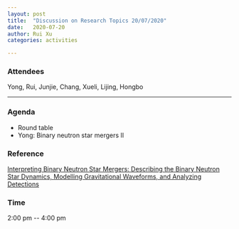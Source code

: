 ```yaml
---
layout: post
title:  "Discussion on Research Topics 20/07/2020"
date:   2020-07-20
author: Rui Xu
categories: activities

---
```



### Attendees

Yong, Rui, Junjie, Chang, Xueli, Lijing, Hongbo

---

### Agenda

- Round table
- Yong: Binary neutron star mergers II


### Reference

[Interpreting Binary Neutron Star Mergers: Describing the Binary Neutron Star Dynamics, Modelling Gravitational Waveforms, and Analyzing Detections](https://arxiv.org/abs/2004.02527)




### Time

2:00 pm -- 4:00 pm
